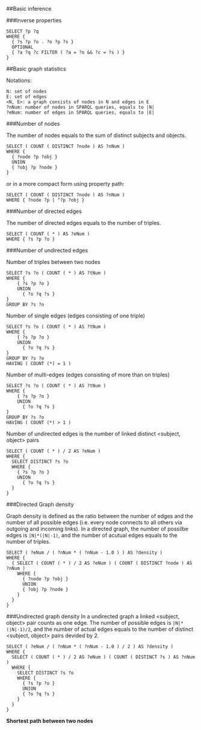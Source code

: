 ##Basic inference

###Inverse properties

    SELECT ?p ?q
    WHERE {
      { ?s ?p ?o . ?o ?p ?s }
      OPTIONAL 
      { ?a ?q ?c FILTER ( ?a = ?o && ?c = ?s ) }
    }

##Basic graph statistics

Notations:

    N: set of nodes
    E: set of edges
    <N, E>: a graph consists of nodes in N and edges in E
    ?nNum: number of nodes in SPARQL queries, equals to |N|
    ?eNum: number of edges in SPARQL queries, equals to |E|

###Number of nodes

The number of nodes equals to the sum of distinct subjects and objects.

    SELECT ( COUNT ( DISTINCT ?node ) AS ?nNum )
    WHERE { 
      { ?node ?p ?obj }
      UNION
      { ?obj ?p ?node }
    }

or in a more compact form using property path:

    SELECT ( COUNT ( DISTINCT ?node ) AS ?nNum )
    WHERE { ?node ?p | ^?p ?obj }

###Number of directed edges

The number of directed edges equals to the number of triples.

    SELECT ( COUNT ( * ) AS ?eNum )
    WHERE { ?s ?p ?o }

###Number of undirected edges

Number of triples between two nodes

    SELECT ?s ?o ( COUNT ( * ) AS ?tNum )
    WHERE {
        { ?s ?p ?o }
        UNION
    	  { ?o ?q ?s }
    }
    GROUP BY ?s ?o

Number of single edges (edges consisting of one triple)

    SELECT ?s ?o ( COUNT ( * ) AS ?tNum )
    WHERE {
        { ?s ?p ?o }
        UNION
    	  { ?o ?q ?s }
    }
    GROUP BY ?s ?o
    HAVING ( COUNT (*) = 1 )

Number of multi-edges (edges consisting of more than on triples)

    SELECT ?s ?o ( COUNT ( * ) AS ?tNum )
    WHERE {
        { ?s ?p ?o }
        UNION
    	  { ?o ?q ?s }
    }
    GROUP BY ?s ?o
    HAVING ( COUNT (*) > 1 )

Number of undirected edges is the number of linked distinct \<subject, object\> pairs

    SELECT ( COUNT ( * ) / 2 AS ?eNum )
    WHERE {
      SELECT DISTINCT ?s ?o
      WHERE {
        { ?s ?p ?o }
        UNION
    	  { ?o ?q ?s }
      }
    }

###Directed Graph density

Graph density is defined as the ratio between the number of edges and the number of all possible edges (i.e. every node connects to all others via outgoing and incoming links). In a directed graph, the number of possilbe edges is `|N|*(|N|-1)`, and the number of acutual edges equals to the number of triples.

    SELECT ( ?eNum / ( ?nNum * ( ?nNum - 1.0 ) ) AS ?density )
    WHERE {
      { SELECT ( COUNT ( * ) / 2 AS ?eNum ) ( COUNT ( DISTINCT ?node ) AS ?nNum )
        WHERE {
          { ?node ?p ?obj }
          UNION
          { ?obj ?p ?node }
        }
      }
    }

###Undirected graph density
In a undirected graph a linked \<subject, object\> pair counts as one edge. The number of possible edges is `|N|*(|N|-1)/2`, and the number of actual edges equals to the number of distinct \<subject, object\> pairs devided by 2.

    SELECT ( ?eNum / ( ?nNum * ( ?nNum - 1.0 ) / 2 ) AS ?density )
    WHERE {
      SELECT ( COUNT ( * ) / 2 AS ?eNum ) ( COUNT ( DISTINCT ?s ) AS ?nNum )
      WHERE {
        SELECT DISTINCT ?s ?o
        WHERE {
          { ?s ?p ?o }
          UNION
      	  { ?o ?q ?s }
        }
      }
    }


**Shortest path between two nodes**

